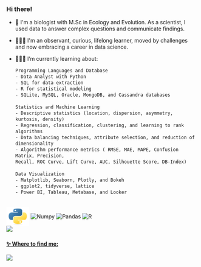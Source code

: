### Hi there!

- 🌱 I'm a biologist with M.Sc in Ecology and Evolution. As a scientist, I used data to answer complex questions and                communicate findings.
- 👩🏻‍🔬 I'm an observant, curious, lifelong learner, moved by challenges and now embracing a career in data science.
- 👩🏻‍💻 I’m currently learning about:
      
      Programming Languages and Database
      - Data Analyst with Python
      - SQL for data extraction
      - R for statistical modeling
      - SQLite, MySQL, Oracle, MongoDB, and Cassandra databases

      Statistics and Machine Learning
      - Descriptive statistics (location, dispersion, asymmetry, kurtosis, density)
      - Regression, classification, clustering, and learning to rank algorithms
      - Data balancing techniques, attribute selection, and reduction of
      dimensionality
      - Algorithm performance metrics ( RMSE, MAE, MAPE, Confusion Matrix, Precision, 
      Recall, ROC Curve, Lift Curve, AUC, Silhouette Score, DB-Index)
      
      Data Visualization
      - Matplotlib, Seaborn, Plotly, and Bokeh
      - ggplot2, tidyverse, lattice
      - Power BI, Tableau, Metabase, and Looker
      
<div style="display: inline_block"><br>
   <img align="center" alt="Python" height="50" width="60" 
   src="https://raw.githubusercontent.com/devicons/devicon/master/icons/python/python-original.svg">
   <img align="center" alt="Numpy" height="50" width="60" 
   src="https://cdn.jsdelivr.net/gh/devicons/devicon/icons/numpy/numpy-original-wordmark.svg">
  <img align="center" alt="Pandas" height="50" width="60"
  src="https://cdn.jsdelivr.net/gh/devicons/devicon/icons/pandas/pandas-original-wordmark.svg">        
  <img align="center" alt="R" height="50" width="60" 
   src="https://cdn.jsdelivr.net/gh/devicons/devicon/icons/r/r-original.svg" >
</div>

<div align="left">
  <a href="https://github.com/LidAlmeida">
  <img height="140em" src="https://github-readme-stats.vercel.app/api/top-langs/?username=LidAlmeida&layout=compact&langs_count=7&theme=radical"/>
</div>

#### ✨ Where to find me:
<div>
  <a href="https://www.linkedin.com/in/lidiane-cordeiro-de-almeida/" target="_blank"><img src="https://img.shields.io/badge/-LinkedIn-%230077B5?style=for-the-badge&logo=linkedin&logoColor=white" target="_blank"></a> 
</div>

 
 
  
 
  
